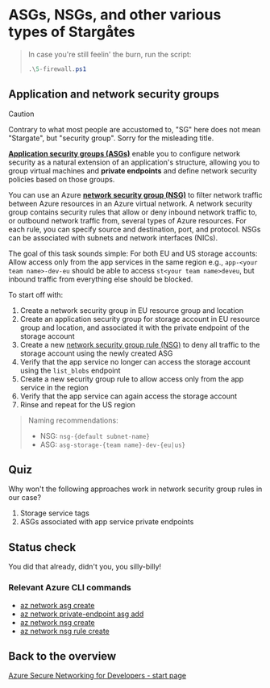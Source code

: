 # ASGs, NSGs, and other various types of Stargåtes

> In case you're still feelin' the burn, run the script:
>
> ```ps1
> .\5-firewall.ps1
> ```

## Application and network security groups

> [!CAUTION]
> Contrary to what most people are accustomed to, "SG" here does not mean "Stargate", but "security group". Sorry for the misleading title.

[**Application security groups (ASGs)**](https://learn.microsoft.com/azure/virtual-network/application-security-groups) enable you to configure network security as a natural extension of an application's structure, allowing you to group virtual machines and **private endpoints** and define network security policies based on those groups.

You can use an Azure [**network security group (NSG)**](https://learn.microsoft.com/azure/virtual-network/network-security-groups-overview) to filter network traffic between Azure resources in an Azure virtual network. A network security group contains security rules that allow or deny inbound network traffic to, or outbound network traffic from, several types of Azure resources. For each rule, you can specify source and destination, port, and protocol. NSGs can be associated with subnets and network interfaces (NICs).

The goal of this task sounds simple: For both EU and US storage accounts: Allow access only from the app services in the same region e.g., `app-<your team name>-dev-eu` should be able to access `st<your team name>deveu`, but inbound traffic from everything else should be blocked.

To start off with:

1. Create a network security group in EU resource group and location
1. Create an application security group for storage account in EU resource group and location, and associated it with the private endpoint of the storage account
1. Create a new [network security group rule (NSG)](https://learn.microsoft.com/azure/virtual-network/network-security-groups-overview#security-rules) to deny all traffic to the storage account using the newly created ASG
1. Verify that the app service no longer can access the storage account using the `list_blobs` endpoint
1. Create a new security group rule to allow access only from the app service in the region
1. Verify that the app service can again access the storage account
1. Rinse and repeat for the US region

> Naming recommendations:
>
> * NSG: `nsg-{default subnet-name}`
> * ASG: `asg-storage-{team name}-dev-{eu|us}`

## Quiz

Why won't the following approaches work in network security group rules in our case?

1. Storage service tags
1. ASGs associated with app service private endpoints

## Status check

You did that already, didn't you, you silly-billy!

### Relevant Azure CLI commands

* [az network asg create](https://learn.microsoft.com/cli/azure/network/asg?view=azure-cli-latest#az-network-asg-create)
* [az network private-endpoint asg add](https://learn.microsoft.com/cli/azure/network/private-endpoint/asg?view=azure-cli-latest#az-network-private-endpoint-asg-add)
* [az network nsg create](https://learn.microsoft.com/cli/azure/network/nsg?view=azure-cli-latest#az-network-nsg-create)
* [az network nsg rule create](https://learn.microsoft.com/cli/azure/network/nsg/rule?view=azure-cli-latest#az-network-nsg-rule-create)

## Back to the overview

[Azure Secure Networking for Developers - start page](/README.md)
